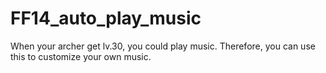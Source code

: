 # FF14_auto_play_music
When your archer get lv.30, you could play music. Therefore, you can use this to customize your own music.
